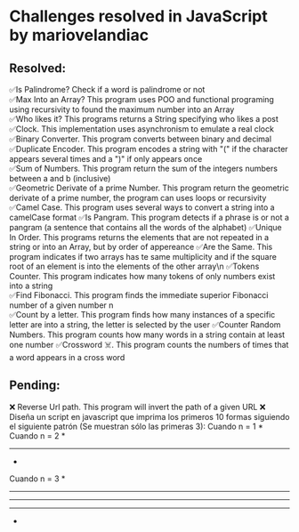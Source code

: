 # Challenges resolved in JavaScript by mariovelandiac

## Resolved:
✅Is Palindrome? Check if a word is palindrome or not\
✅Max Into an Array? This program uses POO and functional programing using recursivity to found the maximum number into an Array\
✅Who likes it? This programs returns a String specifying who likes a post\
✅Clock. This implementation uses asynchronism to emulate a real clock\
✅Binary Converter. This program converts between binary and decimal\
✅Duplicate Encoder. This program encodes a string with "(" if the character appears several times and a ")" if only appears once\
✅Sum of Numbers. This program return the sum of the integers numbers between a and b (inclusive)\
✅Geometric Derivate of a prime Number. This program return the geometric derivate of a prime number, the program can uses loops or recursivity\
✅Camel Case. This program uses several ways to convert a string into a camelCase format
✅Is Pangram. This program detects if a phrase is or not a pangram (a sentence that contains all the words of the alphabet)
✅Unique In Order. This programs returns the elements that are not repeated in a string or into an Array, but by order of appereance
✅Are the Same. This program indicates if two arrays has te same multiplicity and if the square root of an element is into the elements of the other array\n
✅Tokens Counter. This program indicates how many tokens of only numbers exist into a string\
✅Find Fibonacci. This program finds the immediate superior Fibonacci number of a given number n\
✅Count by a letter. This program finds how many instances of a specific letter are into a string, the letter is selected by the user
✅Counter Random Numbers. This program counts how many words in a string contain at least one number
✅Crossword ☠️. This program counts the numbers of times that a word appears in a cross word


## Pending:

❌ Reverse Url path. This program will invert the path of a given URL
❌ Diseña un script en javascript que imprima los primeros 10 formas siguiendo el siguiente patrón (Se muestran sólo las primeras 3):
Cuando n = 1
*
Cuando n = 2
*
***
*
Cuando n = 3
*
***
*****
***
*
